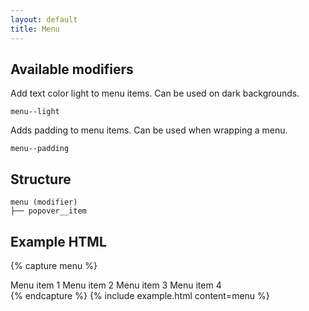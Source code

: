 ```yaml
---
layout: default
title: Menu
---
```


## Available modifiers

Add text color light to menu items. Can be used on dark backgrounds.
```
menu--light
```

Adds padding to menu items. Can be used when wrapping a menu.
```
menu--padding
```

## Structure
```
menu (modifier)
├── popover__item
```

## Example HTML

{% capture menu %}
<div class="menu">
	<a class="menu__item">Menu item 1</a>
	<a class="menu__item">Menu item 2</a>
	<a class="menu__item">Menu item 3</a>
	<a class="menu__item">Menu item 4</a>
</div>
{% endcapture %}
{% include example.html
	content=menu
%}